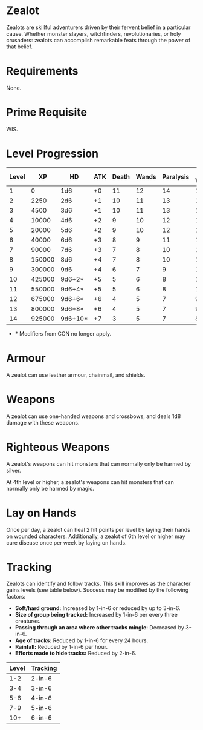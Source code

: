 # Zealot

Zealots are skillful adventurers driven by their fervent belief in a particular cause. Whether monster slayers, witchfinders, revolutionaries, or holy crusaders: zealots can accomplish remarkable feats through the power of that belief.

# Requirements
None.

# Prime Requisite
WIS.

# Level Progression
|Level|XP|HD|ATK|Death|Wands|Paralysis|Breath Weapon|Spells|
|---|---|---|---|---|---|---|---|---|
|1|0      |1d6|+0|11|12|14|16|15|
|2|2250   |2d6|+1|10|11|13|15|14|
|3|4500   |3d6|+1|10|11|13|15|14|
|4|10000  |4d6|+2|9|10|12|14|13|
|5|20000  |5d6|+2|9|10|12|14|13|
|6|40000  |6d6|+3|8|9|11|13|12|
|7|90000  |7d6|+3|7|8|10|12|11|
|8|150000 |8d6|+4|7|8|10|12|11|
|9|300000 |9d6|+4|6|7|9|11|10|
|10|425000|9d6+2*|+5|5|6|8|10|9|
|11|550000|9d6+4*|+5|5|6|8|10|9|
|12|675000|9d6+6*|+6|4|5|7|9|8|
|13|800000|9d6+8*|+6|4|5|7|9|8|
|14|925000|9d6+10*|+7|3|5|7|8|7|

- \* Modifiers from CON no longer apply. 
# Armour
A zealot can use leather armour, chainmail, and shields.

# Weapons
A zealot can use one-handed weapons and crossbows, and deals 1d8 damage with these weapons.

# Righteous Weapons
A zealot's weapons can hit monsters that can normally only be harmed by silver.

At 4th level or higher, a zealot's weapons can hit monsters that can normally only be harmed by magic.

# Lay on Hands
Once per day, a zealot can heal 2 hit points per level by laying their hands on wounded characters. Additionally, a zealot of 6th level or higher may cure disease once per week by laying on hands.

# Tracking
Zealots can identify and follow tracks. This skill improves as the character gains levels (see table below). Success may be modified by the following factors:

- **Soft/hard ground:** Increased by 1-in-6 or reduced by up to 3-in-6.
- **Size of group being tracked:** Increased by 1-in-6 per every three creatures.
- **Passing through an area where other tracks mingle:** Decreased by 3-in-6.
- **Age of tracks:** Reduced by 1-in-6 for every 24 hours.
- **Rainfall:** Reduced by 1-in-6 per hour.
- **Efforts made to hide tracks:** Reduced by 2-in-6.

| Level | Tracking |
| - | - |
| 1-2 | 2-in-6 |
| 3-4 | 3-in-6 |
| 5-6 | 4-in-6 |
| 7-9 | 5-in-6 |
| 10+ | 6-in-6 | 
